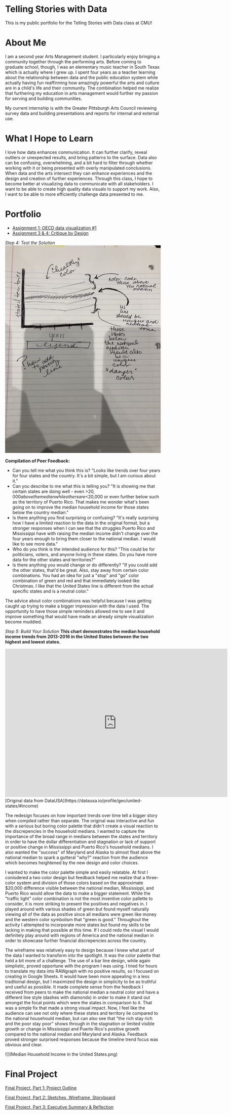 # Telling Stories with Data

This is my public portfolio for the Telling Stories with Data class at CMU!

# About Me

I am a second year Arts Management student. I particularly enjoy bringing a community together through the performing arts. Before coming to graduate school, though, I was an elementary music teacher in South Texas which is actually where I grew up. I spent four years as a teacher learning about the relationship between data and the public education system while actually having fun reaffirming how amazingly powerful the arts and culture are in a child's life and their community. The combination helped me realize that furthering my education in arts management would further my passion for serving and building communities.

My current internship is with the Greater Pittsburgh Arts Council reviewing survey data and building presentations and reports for internal and external use. 

# What I Hope to Learn

I love how data enhances communication. It can further clarify, reveal outliers or unexpected results, and bring patterns to the surface. Data also can be confusing, overwhelming, and a bit hard to filter through whether working with it or being presented with overly manipulated conclusions. When data and the arts intersect they can enhance experiences and the design and creation of further experiences. Through this class, I hope to become better at visualizing data to communicate with all stakeholders. I want to be able to create high quality data visuals to support my work. Also, I want to be able to more efficiently challenge data presented to me.

# Portfolio
  * [Assignment 1: OECD data visualization #1](Assignment1.md)
  * [Assignment 3 & 4: Critique by Design]()
  
_Step 4: Test the Solution_
![](IMG_7967.jpg)

**Compilation of Peer Feedback:**
- Can you tell me what you think this is? "Looks like trends over four years for four states and the country. It's a bit simple, but I am curious about it."
- Can you describe to me what this is telling you? "It is showing me that certain states are doing well - even >$20,000 above the median while others are <$20,000 or even further below such as the territory of Puerto Rico. That makes me wonder what's been going on to improve the median household income for those states below the country median."
- Is there anything you find surprising or confusing? "It's really surprising how I have a limited reaction to the data in the original format, but a stronger responses when I can see that the struggles Puerto Rico and Mississippi have with raising the median income didn't change over the four years enough to bring them closer to the national median. I would like to see more data."
- Who do you think is the intended audience for this? "This could be for politicians, voters, and anyone living in these states. Do you have more data for the other states and territories?"
- Is there anything you would change or do differently? "If you could add the other states, that'd be great. Also, stay away from certain color combinations. You had an idea for just a "stop" and "go" color combination of green and red and that immediately looked like Christmas. I like that the United States line is different from the actual specific states and is a neutral color."

The advice about color combinations was helpful because I was getting caught up trying to make a bigger impression with the data I used. The opportunity to have those simple reminders allowed me to see it and improve something that would have made an already simple visualization become muddied.

_Step 5: Build Your Solution_ 
**This chart demonstrates the median household income trends from 2013-2016 in the United States between the two highest and lowest states.**
<iframe width="720px" height="480px" src="https://embed.datausa.io/profile/geo/united-states/economy/income?viz=True" frameborder="0" ></iframe>
[Original data from DataUSA](https://datausa.io/profile/geo/united-states/#income)

The redesign focuses on how important trends over time tell a bigger story when compiled rather than separate. The original was interactive and fun with a serious but boring color palette that didn't create a visual reaction to the discrepencies in the household medians. I wanted to capture the importance of the broad range in medians between the states and territory in order to have the dollar differentiation and stagnation or lack of support or positive change in Mississippi and Puerto Rico's household medians. I also wanted the "success" of Maryland and Alaska to almost float above the national median to spark a gutteral "why?" reaction from the audience which becomes heightened by the new design and color choices. 

I wanted to make the color palette simple and easily relatable. At first I conisdered a two color design but feedback helped me realize that a three-color system and division of those colors based on the approximate $20,000 difference visible between the national median, Mississippi, and Puerto Rico would allow the data to make a bigger statement. While the "traffic light" color combination is not the most inventive color pallette to consider, it is more striking to present the positives and negatives in. I played around with various shades of green but found myself naturally viewing all of the data as positive since all medians were green like money and the western color symbolism that "green is good." Throughout the activity I attempted to incorporate more states but found my skills to be lacking in making that possible at this time. If I could redo the visual I would definitely play around with regions of America and the national median in order to showcase further financial discrepencies across the country. 

The wireframe was relatively easy to design because I knew what part of the data I wanted to transform into the spotlight. It was the color palette that held a bit more of a challenge. The use of a bar line design, while again simplistic, proved opportune with the program I was using. I tried for hours to translate my data into RAWgraph with no positive results, so I focused on creating in Google Sheets. It would have been more appealing in a less traditoinal design, but I maximized the design in simplicity to be as truthful and useful as possible. It made complete sense from the feedback I received from peers to make the national median a neutral color and have a different line style (dashes with diamonds) in order to make it stand out amongst the focal points which were the states in comparison to it. That was a simple fix that made a strong visual impact. Now, I feel like the audience can see not only where these states and territory lie compared to the national househould median, but can also see that "the rich stay rich and the poor stay poor" shows through in the stagnation or limited visible growth or change in Mississippi and Puerto Rico's positive growth compared to the national median and Maryland and Alaska. Feedback proved stronger surprised responses because the timeline trend focus was obvious and clear.

![](Median Household Income in the United States.png)

# Final Project
[Final Project, Part 1: Project Outline](final_project_NinaChavez.md)

[Final Project, Part 2: Sketches, Wireframe, Storyboard](final_project_part2_NinaChavez.md)

[Final Project, Part 3: Executive Summary & Reflection](final_project_part3_NinaChavez.md)

